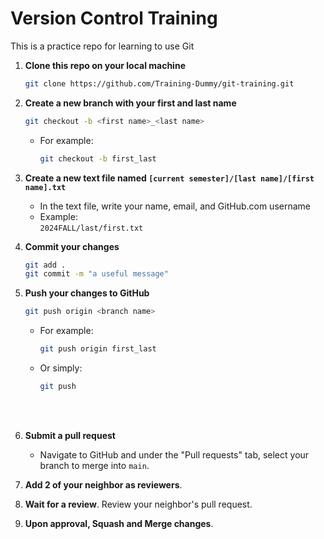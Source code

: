 # Version Control Training

This is a practice repo for learning to use Git

1. **Clone this repo on your local machine**  
   ```bash
   git clone https://github.com/Training-Dummy/git-training.git
   ```

2. **Create a new branch with your first and last name**  
   ```bash
   git checkout -b <first name>_<last name>
   ```
   - For example:  
     ```bash
     git checkout -b first_last
     ```

3. **Create a new text file named `[current semester]/[last name]/[first name].txt`**
   - In the text file, write your name, email, and GitHub.com username
   - Example:  
     `2024FALL/last/first.txt`

4. **Commit your changes**
   ```bash
   git add .
   git commit -m "a useful message"
   ```

5. **Push your changes to GitHub**
   ```bash
   git push origin <branch name>
   ```
   - For example:  
     ```bash
     git push origin first_last
     ```
   - Or simply:  
     ```bash
     git push
     ```
</br></br>

6. **Submit a pull request**
   - Navigate to GitHub and under the "Pull requests" tab, select your branch to merge into `main`.

7. **Add 2 of your neighbor as reviewers**.

8. **Wait for a review**. Review your neighbor's pull request.

9. **Upon approval, Squash and Merge changes**.

